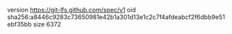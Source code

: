 version https://git-lfs.github.com/spec/v1
oid sha256:a8446c9283c73650981e42b1a301d13e1c2c7f4afdeabcf2f6dbb9e51ebf35bb
size 6372
